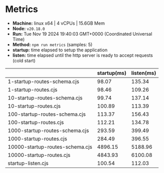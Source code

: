 # Metrics
* __Machine:__ linux x64 | 4 vCPUs | 15.6GB Mem
* __Node:__ `v20.18.0`
* __Run:__ Tue Nov 19 2024 19:40:03 GMT+0000 (Coordinated Universal Time)
* __Method:__ `npm run metrics` (samples: 5)
* __startup:__ time elapsed to setup the application
* __listen:__ time elapsed until the http server is ready to accept requests (cold start)

| | startup(ms) | listen(ms) |
|-| -       | -      |
| 1-startup-routes-schema.cjs | 98.07 | 135.34 |
| 1-startup-routes.cjs | 98.46 | 109.26 |
| 10-startup-routes-schema.cjs | 99.74 | 137.14 |
| 10-startup-routes.cjs | 100.89 | 113.39 |
| 100-startup-routes-schema.cjs | 113.37 | 156.43 |
| 100-startup-routes.cjs | 112.21 | 134.78 |
| 1000-startup-routes-schema.cjs | 293.59 | 399.49 |
| 1000-startup-routes.cjs | 284.49 | 396.55 |
| 10000-startup-routes-schema.cjs | 4896.15 | 5188.96 |
| 10000-startup-routes.cjs | 4843.93 | 6100.08 |
| startup-listen.cjs | 100.54 | 112.03 |
